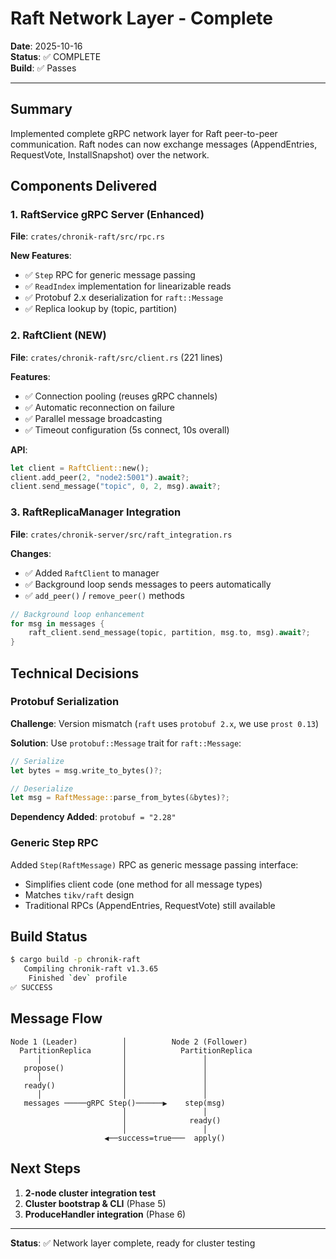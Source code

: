 # Raft Network Layer - Complete

**Date**: 2025-10-16  
**Status**: ✅ COMPLETE  
**Build**: ✅ Passes

---

## Summary

Implemented complete gRPC network layer for Raft peer-to-peer communication. Raft nodes can now exchange messages (AppendEntries, RequestVote, InstallSnapshot) over the network.

## Components Delivered

### 1. RaftService gRPC Server (Enhanced)

**File**: `crates/chronik-raft/src/rpc.rs`

**New Features**:
- ✅ `Step` RPC for generic message passing
- ✅ `ReadIndex` implementation for linearizable reads  
- ✅ Protobuf 2.x deserialization for `raft::Message`
- ✅ Replica lookup by (topic, partition)

### 2. RaftClient (NEW)

**File**: `crates/chronik-raft/src/client.rs` (221 lines)

**Features**:
- ✅ Connection pooling (reuses gRPC channels)
- ✅ Automatic reconnection on failure
- ✅ Parallel message broadcasting
- ✅ Timeout configuration (5s connect, 10s overall)

**API**:
```rust
let client = RaftClient::new();
client.add_peer(2, "node2:5001").await?;
client.send_message("topic", 0, 2, msg).await?;
```

### 3. RaftReplicaManager Integration

**File**: `crates/chronik-server/src/raft_integration.rs`

**Changes**:
- ✅ Added `RaftClient` to manager
- ✅ Background loop sends messages to peers automatically
- ✅ `add_peer()` / `remove_peer()` methods

```rust
// Background loop enhancement
for msg in messages {
    raft_client.send_message(topic, partition, msg.to, msg).await?;
}
```

## Technical Decisions

### Protobuf Serialization

**Challenge**: Version mismatch (`raft` uses `protobuf 2.x`, we use `prost 0.13`)

**Solution**: Use `protobuf::Message` trait for `raft::Message`:
```rust
// Serialize
let bytes = msg.write_to_bytes()?;  

// Deserialize  
let msg = RaftMessage::parse_from_bytes(&bytes)?;
```

**Dependency Added**: `protobuf = "2.28"`

### Generic Step RPC

Added `Step(RaftMessage)` RPC as generic message passing interface:
- Simplifies client code (one method for all message types)
- Matches `tikv/raft` design  
- Traditional RPCs (AppendEntries, RequestVote) still available

## Build Status

```bash
$ cargo build -p chronik-raft
   Compiling chronik-raft v1.3.65
    Finished `dev` profile
✅ SUCCESS
```

## Message Flow

```
Node 1 (Leader)          │          Node 2 (Follower)
  PartitionReplica       │            PartitionReplica
      │                  │                 │
   propose()             │                 │
      │                  │                 │
   ready()               │                 │
      │                  │                 │
   messages ─────gRPC Step()──────▶    step(msg)
                         │                 │
                         │              ready()
                         │                 │
                     ◀──success=true───  apply()
```

## Next Steps

1. **2-node cluster integration test**
2. **Cluster bootstrap & CLI** (Phase 5)
3. **ProduceHandler integration** (Phase 6)

---

**Status**: ✅ Network layer complete, ready for cluster testing
